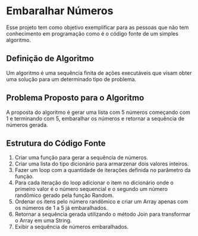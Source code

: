 # Embaralhar Números

Esse projeto tem como objetivo exemplificar para as pessoas que não tem conhecimento em programação como é o código fonte de um simples algoritmo.

## Definição de Algoritmo

Um algoritmo é uma sequência finita de ações executáveis que visam obter uma solução para um determinado tipo de problema.

## Problema Proposto para o Algoritmo

A proposta do algoritmo é gerar uma lista com 5 números começando com 1 e terminando com 5, embaralhar os números e retornar a sequência de números gerada.

## Estrutura do Código Fonte

1) Criar uma função para gerar a sequência de números.
2) Criar uma lista do tipo dicionário para armarzenar dois valores inteiros.
3) Fazer um loop com a quantidade de iterações definida no parâmetro da função. 
4) Para cada iteração do loop adicionar o item no dicionário onde o primeiro valor é o número sequencial e o segundo um número randômico gerado pela função Random.
5) Ordenar os itens pelo número randômico e criar um Array apenas com os números de 1 a 5 já embaralhados.
6) Retornar a sequência gerada utilizando o método Join para transformar o Array em uma String.
7) Exibir a sequência de números embaralhados.